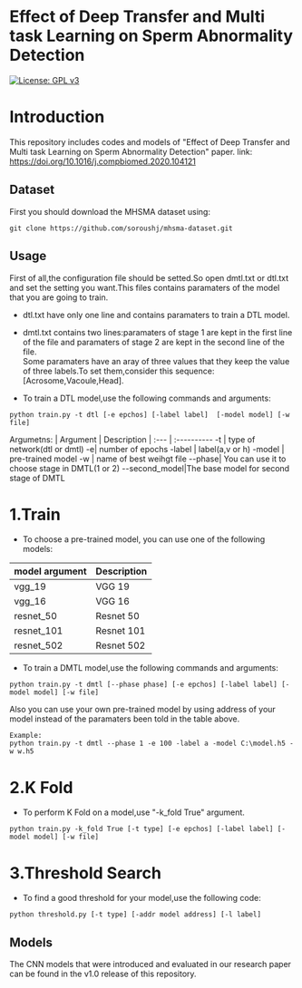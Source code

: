 # Effect of Deep Transfer and Multi task Learning on Sperm Abnormality Detection
[![License: GPL v3](https://img.shields.io/badge/License-GPLv3-blue.svg)](LICENSE)<br/>

# Introduction
This repository includes codes and models of "Effect of Deep Transfer and Multi task Learning on Sperm Abnormality Detection" paper.
link: https://doi.org/10.1016/j.compbiomed.2020.104121
## Dataset
First you should download the MHSMA dataset using:
```
git clone https://github.com/soroushj/mhsma-dataset.git
```
## Usage
First of all,the configuration file should be setted.So open dmtl.txt or dtl.txt and set the setting you want.This files contains paramaters of the model that you are going to train.<br/>
- dtl.txt have only one line and contains paramaters to train a DTL model.<br/>

- dmtl.txt contains two lines:paramaters of stage 1 are kept in the first line of the file and paramaters of stage 2 are kept in the second line of the file.<br/>
  Some paramaters have an aray of three values that they keep the value of three labels.To set them,consider this sequence:[Acrosome,Vacoule,Head].

- To train a DTL model,use the following commands and arguments:<br />
```
python train.py -t dtl [-e epchos] [-label label]  [-model model] [-w file] 
```
Argumetns:
| Argument | Description
| :--- | :----------
-t | type of network(dtl or dmtl)
-e| number of epochs
-label | label(a,v or h)
-model | pre-trained model
-w | name of best weihgt file
--phase| You can use it to choose stage in DMTL(1 or 2)
--second_model|The base model for second stage of DMTL

# 1.Train
- To choose a pre-trained model, you can use one of the following models:<br/>

| model argument | Description
| :--- | :----------
vgg_19 | VGG 19
vgg_16| VGG 16
resnet_50| Resnet 50
resnet_101| Resnet 101
resnet_502| Resnet 502



- To train a DMTL model,use the following commands and arguments:<br />
```
python train.py -t dmtl [--phase phase] [-e epchos] [-label label] [-model model] [-w file]

```
Also you can use your own pre-trained model by using address of your model instead of the paramaters been told in the table above.
```
Example:
python train.py -t dmtl --phase 1 -e 100 -label a -model C:\model.h5 -w w.h5

```
# 2.K Fold
- To perform K Fold on a model,use "-k_fold True" argument.
```
python train.py -k_fold True [-t type] [-e epchos] [-label label] [-model model] [-w file]

```
# 3.Threshold Search
- To find a good threshold for your model,use the following code:
```
python threshold.py [-t type] [-addr model address] [-l label]

```

## Models
The CNN models that were introduced and evaluated in our research paper can be found in the v1.0 release of this repository.

